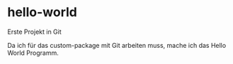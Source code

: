 # hello-world
Erste Projekt in Git

Da ich für das custom-package mit Git arbeiten muss, mache ich das Hello World Programm.
